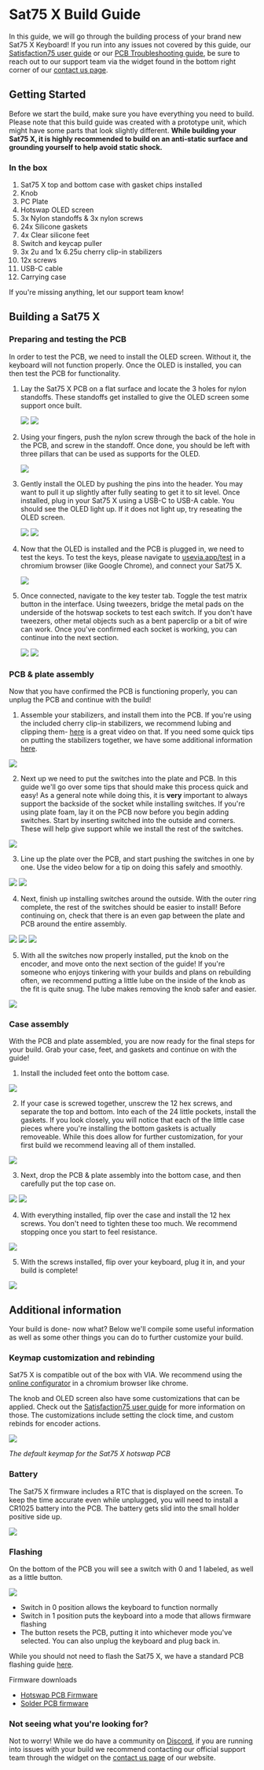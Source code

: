 # Sat75 X Build Guide
In this guide, we will go through the building process of your brand new Sat75 X Keyboard! If you run into any issues not covered by this guide, our [Satisfaction75 user guide](https://docs.cannonkeys.com/satisfaction75/user_guide/) or our [PCB Troubleshooting guide](https://docs.cannonkeys.com/troubleshooting/), be sure to reach out to our support team via the widget found in the bottom right corner of our [contact us page](https://cannonkeys.com/pages/contact-us).

## Getting Started

Before we start the build, make sure you have everything you need to build. Please note that this build guide was created with a prototype unit, which might have some parts that look slightly different. **While building your Sat75 X, it is highly recommended to build on an anti-static surface and grounding yourself to help avoid static shock.**

### In the box

 1. Sat75 X top and bottom case with gasket chips installed
 2. Knob
 3. PC Plate
 4. Hotswap OLED screen
 5. 3x Nylon standoffs & 3x nylon screws
 6. 24x Silicone gaskets
 7. 4x Clear silicone feet
 8. Switch and keycap puller
 9. 3x 2u and 1x 6.25u cherry clip-in stabilizers
 10. 12x screws
 11. USB-C cable
 12. Carrying case

If you're missing anything, let our support team know!

## Building a Sat75 X

### Preparing and testing the PCB
In order to test the PCB, we need to install the OLED screen. Without it, the keyboard will not function properly. Once the OLED is installed, you can then test the PCB for functionality.

1. Lay the Sat75 X PCB on a flat surface and locate the 3 holes for nylon standoffs. These standoffs get installed to give the OLED screen some support once built.

    ![](images/sat75-x/01-pcb-lay.jpg)
    ![](images/sat75-x/02-standoff-loc.jpg)

2. Using your fingers, push the nylon screw through the back of the hole in the PCB, and screw in the standoff. Once done, you should be left with three pillars that can be used as supports for the OLED.

    ![](images/sat75-x/03-standoff-installed.jpg)

3. Gently install the OLED by pushing the pins into the header. You may want to pull it up slightly after fully seating to get it to sit level. Once installed, plug in your Sat75 X using a USB-C to USB-A cable. You should see the OLED light up. If it does not light up, try reseating the OLED screen.

    ![](images/sat75-x/04-oled-installed.jpg)
    ![](images/sat75-x/05-oled-plugged-in.jpg)

4. Now that the OLED is installed and the PCB is plugged in, we need to test the keys. To test the keys, please navigate to [usevia.app/test](https://www.usevia.app/test) in a chromium browser (like Google Chrome), and connect your Sat75 X.

    ![](images/sat75-x/06-connect-via.gif)

5. Once connected, navigate to the key tester tab. Toggle the test matrix button in the interface. Using tweezers, bridge the metal pads on the underside of the hotswap sockets to test each switch. If you don't have tweezers, other metal objects such as a bent paperclip or a bit of wire can work. Once you've confirmed each socket is working, you can continue into the next section.

    ![](images/sat75-x/07-keytester.jpg)
    ![](images/sat75-x/08-shorting.jpg)

### PCB & plate assembly

Now that you have confirmed the PCB is functioning properly, you can unplug the PCB and continue with the build!

1. Assemble your stabilizers, and install them into the PCB. If you're using the included cherry clip-in stabilizers, we recommend lubing and clipping them- [here](https://youtu.be/usNx1_d0HbQ?si=Rg8IWjJyQiyCb8HA) is a great video on that. If you need some quick tips on putting the stabilizers together, we have some additional information [here](https://docs.cannonkeys.com/bakeneko/#preparing-your-stabilizers).

![](images/sat75-x/09-stabs-installed.jpg)

2. Next up we need to put the switches into the plate and PCB. In this guide we'll go over some tips that should make this process quick and easy! As a general note while doing this, it is **very** important to always support the backside of the socket while installing switches. If you're using plate foam, lay it on the PCB now before you begin adding switches.
Start by inserting switched into the outside and corners. These will help give support while we install the rest of the switches.

![](images/sat75-x/10-switch-plate-start.jpg)

3. Line up the plate over the PCB, and start pushing the switches in one by one. Use the video below for a tip on doing this safely and smoothly.

![](images/sat75-x/11-switch-install-vid.gif)
![](images/sat75-x/12-insert-into-PCB.jpg)

4. Next, finish up installing switches around the outside. With the outer ring complete, the rest of the switches should be easier to install! Before continuing on, check that there is an even gap between the plate and PCB around the entire assembly.

![](images/sat75-x/13-install-outer.jpg)
![](images/sat75-x/14-check-side.jpg)
![](images/sat75-x/15-finish-installing-switches.jpg)

5. With all the switches now properly installed, put the knob on the encoder, and move onto the next section of the guide! If you're someone who enjoys tinkering with your builds and plans on rebuilding often, we recommend putting a little lube on the inside of the knob as the fit is quite snug. The lube makes removing the knob safer and easier.

![](images/sat75-x/16-install-knob.jpg)

### Case assembly

With the PCB and plate assembled, you are now ready for the final steps for your build. Grab your case, feet, and gaskets and continue on with the guide!

1. Install the included feet onto the bottom case. 

![](images/sat75-x/17-install-feet.jpg)

2. If your case is screwed together, unscrew the 12 hex screws, and separate the top and bottom. Into each of the 24 little pockets, install the gaskets. If you look closely, you will notice that each of the little case pieces where you're installing the bottom gaskets is actually removeable. While this does allow for further customization, for your first build we recommend leaving all of them installed.

![](images/sat75-x/18-install-gaskets.jpg)

3. Next, drop the PCB & plate assembly into the bottom case, and then carefully put the top case on.

![](images/sat75-x/19-insert-bot.jpg)
![](images/sat75-x/20-put-top-on.jpg)

4. With everything installed, flip over the case and install the 12 hex screws. You don't need to tighten these too much. We recommend stopping once you start to feel resistance.

![](images/sat75-x/21-screws.jpg)

5. With the screws installed, flip over your keyboard, plug it in, and your build is complete!

![](images/sat75-x/22-build-complete.jpg)

## Additional information
Your build is done- now what? Below we'll compile some useful information as well as some other things you can do to further customize your build.

### Keymap customization and rebinding
Sat75 X is compatible out of the box with VIA. We recommend using the [online configurator](https://www.usevia.app/) in a chromium browser like chrome.

The knob and OLED screen also have some customizations that can be applied. Check out the [Satisfaction75 user guide](https://docs.cannonkeys.com/satisfaction75/user_guide/) for more information on those. The customizations include setting the clock time, and custom rebinds for encoder actions.

![](images/sat75-x/sat75-x-default-keymap.jpg)

*The default keymap for the Sat75 X hotswap PCB*

### Battery
The Sat75 X firmware includes a RTC that is displayed on the screen. To keep the time accurate even while unplugged, you will need to install a CR1025 battery into the PCB. The battery gets slid into the small holder positive side up.

![](images/sat75-x/battery.jpg)

### Flashing
On the bottom of the PCB you will see a switch with 0 and 1 labeled, as well as a little button.

![](images/sat75-x/switch-button.jpg)

 - Switch in 0 position allows the keyboard to function normally
 - Switch in 1 position puts the keyboard into a mode that allows firmware flashing
 - The button resets the PCB, putting it into whichever mode you've selected. You can also unplug the keyboard and plug back in.

While you should not need to flash the Sat75 X, we have a standard PCB flashing guide [here](https://docs.cannonkeys.com/satisfaction75/flashing/#actual-flashing).

Firmware downloads

 - [Hotswap PCB Firmware](assets/cannonkeys_satisfaction75_hs_via.bin)
 - [Solder PCB firmware](assets/cannonkeys_satisfaction75_rev2_via.bin)

### Not seeing what you're looking for?
Not to worry! While we do have a community on [Discord](https://discord.com/invite/DKpykqYKAe), if you are running into issues with your build we recommend contacting our official support team through the widget on the [contact us page](https://cannonkeys.com/pages/contact-us) of our website.
